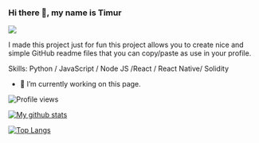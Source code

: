 ### Hi there 👋, my name is Timur
![](https://arturssmirnovs.github.io/github-profile-readme-generator/images/banner.png)

I made this project just for fun this project allows you to create nice and simple GitHub readme files that you can copy/paste as use in your profile.

Skills: Python / JavaScript / Node JS /React / React Native/ Solidity 

- 🔭 I’m currently working on this page. 

![Profile views](https://gpvc.arturio.dev/tsecrett])

[![My github stats](https://github-readme-stats.vercel.app/api?username=tsecrett)](https://github.com/anuraghazra/github-readme-stats&show_icons=true)

[![Top Langs](https://github-readme-stats.vercel.app/api/top-langs/?username=tsecrett&layout=compact)](https://github.com/anuraghazra/github-readme-stats)


